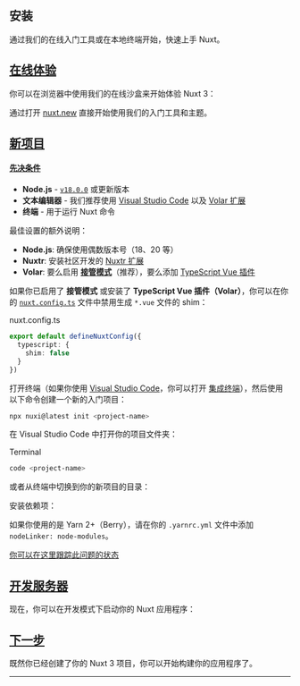 [](https://tehub.com/course/bIpRGyDdBh)

## 安装

通过我们的在线入门工具或在本地终端开始，快速上手 Nuxt。

## [在线体验](#在线体验)

你可以在浏览器中使用我们的在线沙盒来开始体验 Nuxt 3：

通过打开 [nuxt.new](https://nuxt.new/) 直接开始使用我们的入门工具和主题。

## [新项目](#新项目)

#### [先决条件](#先决条件)

+   **Node.js** - [`v18.0.0`](https://nodejs.org/en) 或更新版本
+   **文本编辑器** - 我们推荐使用 [Visual Studio Code](https://code.visualstudio.com/) 以及 [Volar 扩展](https://marketplace.visualstudio.com/items?itemName=Vue.volar)
+   **终端** - 用于运行 Nuxt 命令

最佳设置的额外说明：

+   **Node.js**: 确保使用偶数版本号（18、20 等）
+   **Nuxtr**: 安装社区开发的 [Nuxtr 扩展](https://marketplace.visualstudio.com/items?itemName=Nuxtr.nuxtr-vscode)
+   **Volar**: 要么启用 [**接管模式**](https://vuejs.org/guide/typescript/overview.html#volar-takeover-mode)（推荐），要么添加 [TypeScript Vue 插件](https://marketplace.visualstudio.com/items?itemName=Vue.vscode-typescript-vue-plugin)

如果你已启用了 **接管模式** 或安装了 **TypeScript Vue 插件（Volar）**，你可以在你的 [`nuxt.config.ts`](https://nuxt.com.cn/docs/guide/directory-structure/nuxt-config) 文件中禁用生成 `*.vue` 文件的 shim：

nuxt.config.ts

```ts
export default defineNuxtConfig({
  typescript: {
    shim: false
  }
})
```

打开终端（如果你使用 [Visual Studio Code](https://code.visualstudio.com/)，你可以打开 [集成终端](https://code.visualstudio.com/docs/editor/integrated-terminal)），然后使用以下命令创建一个新的入门项目：

```bash
npx nuxi@latest init <project-name>
```

在 Visual Studio Code 中打开你的项目文件夹：

Terminal

```bash
code <project-name>
```

或者从终端中切换到你的新项目的目录：

安装依赖项：

如果你使用的是 Yarn 2+（Berry），请在你的 `.yarnrc.yml` 文件中添加 `nodeLinker: node-modules`。

[你可以在这里跟踪此问题的状态](https://github.com/nuxt/nuxt/issues/22861)

## [开发服务器](#开发服务器)

现在，你可以在开发模式下启动你的 Nuxt 应用程序：

## [下一步](#下一步)

既然你已经创建了你的 Nuxt 3 项目，你可以开始构建你的应用程序了。

* * *